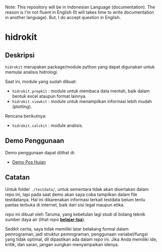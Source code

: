 Note: This repository will be in Indonesian Language (documentation). The reason is I'm not fluent in English (It will takes time to write documentation in another language). But, I do accept question in English. 

# hidrokit

## Deskripsi

`hidrokit` merupakan package/module python yang dapat digunakan untuk memulai analisis hidrologi. 

Saat ini, module yang sudah dibuat:
- `hidrokit.prepkit` : module untuk membaca data mentah, baik dalam bentuk excel ataupun format lainnya.
- `hidrokit.viewkit` : module untuk menampilkan informasi lebih mudah (plotting).

Rencana berikutnya:
- `hidrokit.calckit` : module analisis.

## Demo Penggunaan

Demo penggunaan dapat dilihat di:
- [Demo Pos Hujan](src/Demo%20Pos%20Hujan.ipynb)

## Catatan

Untuk folder `./testdata/`, untuk sementara tidak akan disertakan dalam repo ini, tapi pada saat demo akan saya coba tampilkan dalam file testdatanya. Hal ini dikarenakan informasi terkait testdata belum tentu pantas terbuka di internet, baik dari sisi legal maupun etika. 

_repo_ ini dibuat oleh Taruma, yang kebetulan lagi studi di bidang teknik sumber daya air (lihat _repo_ __[belajar-tsa](https://github.com/taruma/belajar-tsa)__). 

Sedikit cerita, saya tidak memiliki latar belakang formal dalam pemrograman, jadi struktur pemrograman, penggunaan variabel/fungsi yang tidak optimal, dll dipastikan ada dalam _repo_ ini. Jika Anda memiliki ide, kritik, dan saran, jangan sungkan menyampaikan idenya. 
